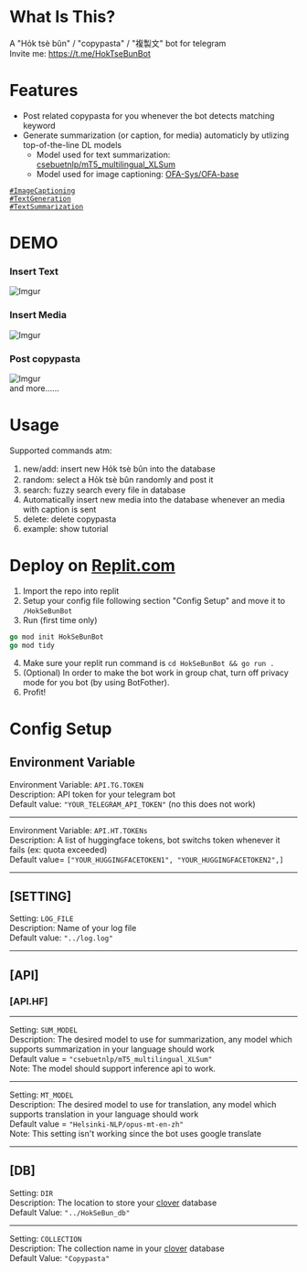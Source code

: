 # What Is This?
A "Ho̍k tsè bûn" / "copypasta" / "複製文" bot for telegram  
Invite me: https://t.me/HokTseBunBot  

# Features
* Post related copypasta for you whenever the bot detects matching keyword  
* Generate summarization (or caption, for media) automaticly by utlizing top-of-the-line DL models  
  * Model used for text summarization: [csebuetnlp/mT5_multilingual_XLSum](https://huggingface.co/csebuetnlp/mT5_multilingual_XLSum)  
  * Model used for image captioning: [OFA-Sys/OFA-base](https://huggingface.co/OFA-Sys/OFA-base)

[`#ImageCaptioning`](https://paperswithcode.com/task/image-captioning)  
[`#TextGeneration`](https://paperswithcode.com/task/text-generation)  
[`#TextSummarization`](https://paperswithcode.com/task/text-summarization)  

# DEMO
### Insert Text   
![Imgur](https://imgur.com/s2z5lsH.jpg)  
### Insert Media  
![Imgur](https://imgur.com/WYzxE6R.jpg)  
### Post copypasta
![Imgur](https://imgur.com/uKzFxLT.jpg)  
and more......  

# Usage  
Supported commands atm:  
1. new/add: insert new Ho̍k tsè bûn into the database  
1. random: select a Ho̍k tsè bûn randomly and post it  
1. search: fuzzy search every file in database  
1. Automatically insert new media into the database whenever an media with caption is sent  
1. delete: delete copypasta
1. example: show tutorial  

# Deploy on [Replit.com](http://replit.com/)
1. Import the repo into replit
2. Setup your config file following section "Config Setup" and move it to ``/HokSeBunBot``
3. Run (first time only)
```go
go mod init HokSeBunBot  
go mod tidy
```
4. Make sure your replit run command is ``cd HokSeBunBot && go run .``
5. (Optional) In order to make the bot work in group chat, turn off privacy mode for you bot (by using BotFother).
6. Profit!  


# Config Setup
## Environment Variable
Environment Variable: ``API.TG.TOKEN``  
Description: API token for your telegram bot  
Default value: ``"YOUR_TELEGRAM_API_TOKEN"`` (no this does not work)  

---

Environment Variable: ``API.HT.TOKENs``   
Description: A list of huggingface tokens, bot switchs token whenever it fails (ex: quota exceeded)  
Default value= ``["YOUR_HUGGINGFACETOKEN1", "YOUR_HUGGINGFACETOKEN2",]``  

---

## [SETTING]

Setting: ``LOG_FILE``  
Description: Name of your log file  
Default value: ``"../log.log"``  

---

## [API]
### [API.HF]

---

Setting: ``SUM_MODEL``  
Description: The desired model to use for summarization, any model which supports summarization in your language should work  
Default value = ``"csebuetnlp/mT5_multilingual_XLSum"``  
Note: The model should support inference api to work.  

---

Setting: ``MT_MODEL``  
Description: The desired model to use for translation, any model which supports translation in your language should work  
Default value = ``"Helsinki-NLP/opus-mt-en-zh"``  
Note: This setting isn't working since the bot uses google translate

---

## [DB]

Setting: ``DIR``   
Description: The location to store your [clover](https://github.com/ostafen/clover) database  
Default Value: ``"../HokSeBun_db"``  

---

Setting: ``COLLECTION``   
Description: The collection name in your [clover](https://github.com/ostafen/clover) database  
Default Value: ``"Copypasta"``  
